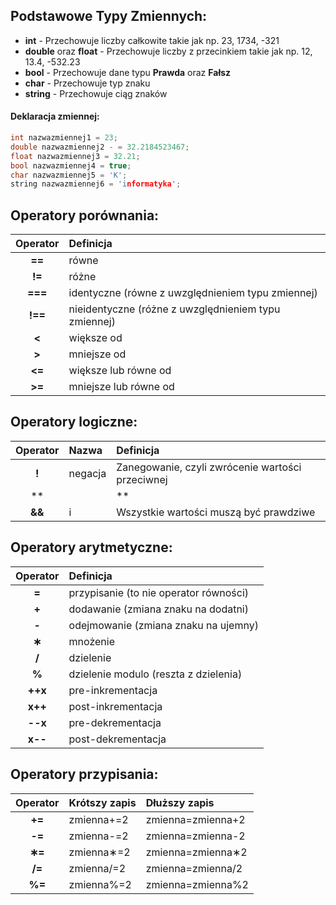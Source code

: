 ## Podstawowe Typy Zmiennych:
 - **int** - Przechowuje liczby całkowite takie jak np. 23, 1734, -321
 - **double** oraz **float** - Przechowuje liczby z przecinkiem takie jak np. 12, 13.4, -532.23
 - **bool** - Przechowuje dane typu **Prawda** oraz **Fałsz**
 - **char** - Przechowuje typ znaku
 - **string** - Przechowuje ciąg znaków

#### Deklaracja zmiennej:
```cpp
int nazwazmiennej1 = 23;
double nazwazmiennej2 - = 32.2184523467;
float nazwazmiennej3 = 32.21;
bool nazwazmiennej4 = true;
char nazwazmiennej5 = 'K';
string nazwazmiennej6 = 'informatyka';
```
## Operatory porównania:

| Operator  | Definicja                                            |
| :----:    |    :---                                              |
| **==**    | równe                                                |
| **!=**    | różne                                                |
| **===**   | identyczne (równe z uwzględnieniem typu zmiennej)    |
| **!==**   | nieidentyczne (różne z uwzględnieniem typu zmiennej) |
| **<**     | większe od                                           |
| **>**     | mniejsze od                                          |
| **<=**    | większe lub równe od                                 |
| **>=**    | mniejsze lub równe od                                |


## Operatory logiczne:

| Operator  | Nazwa     | Definicja                                                  |
| :----:    |    :---   |          :---                                              |
| **!**     | negacja   | Zanegowanie, czyli zwrócenie wartości przeciwnej           |
| **||**    | lub       | Co najmniej jedna z podanych wartości musi być prawdziwa   |
| **&&**    | i         | Wszystkie wartości muszą być prawdziwe                     |

## Operatory arytmetyczne:

| Operator  | Definicja                                            |
| :----:    |    :---                                              |
| **=**     | przypisanie (to nie operator równości)               |
| **+**     | dodawanie (zmiana znaku na dodatni)                  |
| **-**     | odejmowanie (zmiana znaku na ujemny)                 |
| **∗**     | mnożenie                                             |
| **/**     | dzielenie                                            |
| **%**     | dzielenie modulo (reszta z dzielenia)                |
| **++x**   | pre-inkrementacja                                    |
| **x++**   | post-inkrementacja                                   |
| **--x**   | pre-dekrementacja                                    |
| **x--**   | post-dekrementacja                                   |

## Operatory przypisania:

| Operator  | Krótszy zapis        | Dłuższy zapis                 |
| :----:    |    :---              |          :---                 |
| **+=**    | zmienna+=2           | zmienna=zmienna+2             |
| **-=**    | zmienna-=2           | zmienna=zmienna-2             |
| **∗=**    | zmienna∗=2           | zmienna=zmienna∗2             |
| **/=**    | zmienna/=2           | zmienna=zmienna/2             |
| **%=**    | zmienna%=2           | zmienna=zmienna%2             |